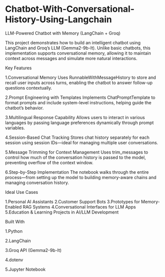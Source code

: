 # Chatbot-With-Conversational-History-Using-Langchain

LLM-Powered Chatbot with Memory (LangChain + Groq)

This project demonstrates how to build an intelligent chatbot using LangChain and Groq’s LLM (Gemma2-9b-It). Unlike basic chatbots, this implementation supports conversational memory, allowing it to maintain context across messages and simulate more natural interactions.

Key Features

1.Conversational Memory
Uses RunnableWithMessageHistory to store and recall user inputs across turns, enabling the chatbot to answer follow-up questions contextually.

2.Prompt Engineering with Templates
Implements ChatPromptTemplate to format prompts and include system-level instructions, helping guide the chatbot’s behavior.

3.Multilingual Response Capability
Allows users to interact in various languages by passing language preferences dynamically through prompt variables.

4.Session-Based Chat Tracking
Stores chat history separately for each session using session IDs—ideal for managing multiple user conversations.

5.Message Trimming for Context Management
Uses trim_messages to control how much of the conversation history is passed to the model, preventing overflow of the context window.

6.Step-by-Step Implementation
The notebook walks through the entire process—from setting up the model to building memory-aware chains and managing conversation history.

Ideal Use Cases

1.Personal AI Assistants
2.Customer Support Bots
3.Prototypes for Memory-Enabled RAG Systems
4.Conversational Interfaces for LLM Apps
5.Education & Learning Projects in AI/LLM Development

Built With

1.Python

2.LangChain

3.Groq API (Gemma2-9b-It)

4.dotenv

5.Jupyter Notebook
